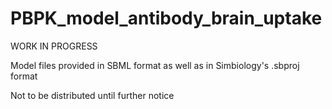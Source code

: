 # PBPK_model_antibody_brain_uptake

WORK IN PROGRESS

Model files provided in SBML format as well as in Simbiology's .sbproj format

Not to be distributed until further notice
